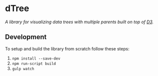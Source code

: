 # dTree
*A library for visualizing data trees with multiple parents built on top of [D3](https://github.com/mbostock/d3).*

## Development
To setup and build the library from scratch follow these steps:

1. ```npm install --save-dev```
2. ```npm run-script build```
3. ```gulp watch```
